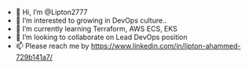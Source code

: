 - 👋 Hi, I’m @Lipton2777
- 👀 I’m interested to growing in DevOps culture.. 
- 🌱 I’m currently learning Terraform, AWS ECS, EKS
- 💞️ I’m looking to collaborate on Lead DevOps position
- 📫 Please reach me by https://www.linkedin.com/in/lipton-ahammed-729b141a7/

<!---
Lipton2777/Lipton2777 is a ✨ special ✨ repository because its `README.md` (this file) appears on your GitHub profile.
You can click the Preview link to take a look at your changes.
--->
